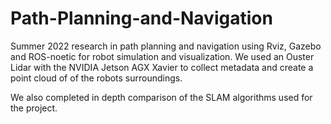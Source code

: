 # Path-Planning-and-Navigation
Summer 2022 research in path planning and navigation using Rviz, Gazebo and ROS-noetic for robot simulation and visualization. We used an Ouster Lidar with the NVIDIA Jetson AGX Xavier to collect metadata and create a point cloud of of the robots surroundings. 

We also completed in depth comparison of the SLAM algorithms used for the project. 
